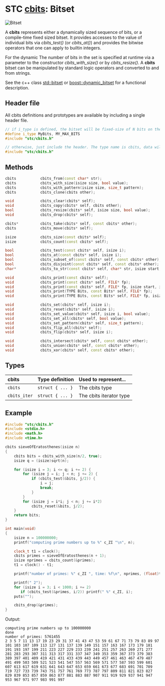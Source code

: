 # STC [cbits](../include/stc/cbits.h): Bitset
![Bitset](pics/bitset.jpg)

A **cbits** represents either a dynamically sized sequence of bits, or a compile-time fixed sized bitset. It provides accesses to the value of individual bits via *cbits_test()* (or *cbits_at()*) and provides the bitwise operators that one can apply to builtin integers.

For the dynamic The number of bits in the set is specified at runtime via a parameter to the constructor *cbits_with_size()* or by *cbits_resize()*. A **cbits** bitset can be manipulated by standard logic operators and converted to and from strings.

See the c++ class [std::bitset](https://en.cppreference.com/w/cpp/utility/bitset) or
[boost::dynamic_bitset](https://www.boost.org/doc/libs/release/libs/dynamic_bitset/dynamic_bitset.html)
for a functional description.

## Header file
All cbits definitions and prototypes are available by including a single header file.

```c++
// if i_type is defined, the bitset will be fixed-size of N bits on the stack, and with the given type name.
#define i_type MyBits, MY_MAX_BITS
#include "stc/cbits.h"

// otherwise, just include the header. The type name is cbits, data will be dynamically allocated.
#include "stc/cbits.h"
```
## Methods

```c++
cbits           cbits_from(const char* str);
cbits           cbits_with_size(isize size, bool value);                // size must be <= N if N is defined
cbits           cbits_with_pattern(isize size, size_t pattern);
cbits           cbits_clone(cbits other);

void            cbits_clear(cbits* self);
void            cbits_copy(cbits* self, cbits other);
bool            cbits_resize(cbits* self, isize size, bool value);      // NB! only for dynamic bitsets!
void            cbits_drop(cbits* self);

cbits*          cbits_take(cbits* self, const cbits* other);            // give other to self
cbits           cbits_move(cbits* self);                                // transfer self to caller

isize           cbits_size(const cbits* self);
isize           cbits_count(const cbits* self);                         // count number of bits set

bool            cbits_test(const cbits* self, isize i);
bool            cbits_at(const cbits* self, isize i);                   // cbits_test() with bounds check.
bool            cbits_subset_of(const cbits* self, const cbits* other); // is set a subset of other?
bool            cbits_disjoint(const cbits* self, const cbits* other);  // no common bits
char*           cbits_to_str(const cbits* self, char* str, isize start, isize stop);

void            cbits_print(const cbits* self);
void            cbits_print(const cbits* self, FILE* fp);
void            cbits_print(const cbits* self, FILE* fp, isize start, isize stop);
void            cbits_print(TYPE Bits, const Bits* self, FILE* fp);     // for fixed size bitsets
void            cbits_print(TYPE Bits, const Bits* self, FILE* fp, isize start, isize stop);

void            cbits_set(cbits* self, isize i);
void            cbits_reset(cbits* self, isize i);
void            cbits_set_value(cbits* self, isize i, bool value);
void            cbits_set_all(cbits* self, bool value);
void            cbits_set_pattern(cbits* self, size_t pattern);
void            cbits_flip_all(cbits* self);
void            cbits_flip(cbits* self, isize i);

void            cbits_intersect(cbits* self, const cbits* other);
void            cbits_union(cbits* self, const cbits* other);
void            cbits_xor(cbits* self, const cbits* other);             // set of disjoint bits
```

## Types

| cbits               | Type definition           | Used to represent...         |
|:--------------------|:--------------------------|:-----------------------------|
| `cbits`             | `struct { ... }`          | The cbits type               |
| `cbits_iter`        | `struct { ... }`          | The cbits iterator type      |

## Example
```c++
#include "stc/cbits.h"
#include <stdio.h>
#include <math.h>
#include <time.h>

cbits sieveOfEratosthenes(isize n)
{
    cbits bits = cbits_with_size(n/2, true);
    isize q = (isize)sqrt(n);

    for (isize i = 3; i <= q; i += 2) {
        for (isize j = i; j < n; j += 2) {
            if (cbits_test(&bits, j/2)) {
                i = j;
                break;
            }
        }
        for (isize j = i*i; j < n; j += i*2)
            cbits_reset(&bits, j/2);
    }
    return bits;
}

int main(void)
{
    isize n = 100000000;
    printf("computing prime numbers up to %" c_ZI "\n", n);

    clock_t t1 = clock();
    cbits primes = sieveOfEratosthenes(n + 1);
    isize nprimes = cbits_count(&primes);
    t1 = clock() - t1;

    printf("number of primes: %" c_ZI ", time: %f\n", nprimes, (float)t1/CLOCKS_PER_SEC);

    printf(" 2");
    for (isize i = 3; i < 1000; i += 2)
       if (cbits_test(&primes, i/2)) printf(" %" c_ZI, i);
    puts("");

    cbits_drop(&primes);
}
```
Output:
```
computing prime numbers up to 100000000
done
number of primes: 5761455
2 3 5 7 11 13 17 19 23 29 31 37 41 43 47 53 59 61 67 71 73 79 83 89 97 101 103 107 109 113 127 131 137 139 149 151 157 163 167 173 179 181 191 193 197 199 211 223 227 229 233 239 241 251 257 263 269 271 277 281 283 293 307 311 313 317 331 337 347 349 353 359 367 373 379 383 389 397 401 409 419 421 431 433 439 443 449 457 461 463 467 479 487 491 499 503 509 521 523 541 547 557 563 569 571 577 587 593 599 601 607 613 617 619 631 641 643 647 653 659 661 673 677 683 691 701 709 719 727 733 739 743 751 757 761 769 773 787 797 809 811 821 823 827 829 839 853 857 859 863 877 881 883 887 907 911 919 929 937 941 947 953 967 971 977 983 991 997
```
